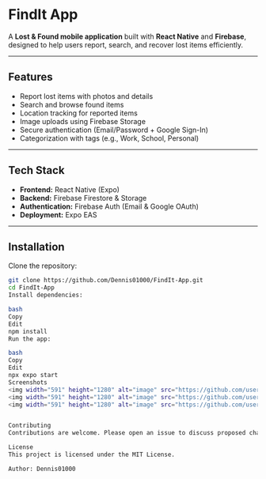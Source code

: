 # FindIt App

A **Lost & Found mobile application** built with **React Native** and **Firebase**, designed to help users report, search, and recover lost items efficiently.

---

## Features
- Report lost items with photos and details  
- Search and browse found items  
- Location tracking for reported items  
- Image uploads using Firebase Storage  
- Secure authentication (Email/Password + Google Sign-In)  
- Categorization with tags (e.g., Work, School, Personal)  

---

## Tech Stack
- **Frontend:** React Native (Expo)  
- **Backend:** Firebase Firestore & Storage  
- **Authentication:** Firebase Auth (Email & Google OAuth)  
- **Deployment:** Expo EAS  

---

## Installation

Clone the repository:
```bash
git clone https://github.com/Dennis01000/FindIt-App.git
cd FindIt-App
Install dependencies:

bash
Copy
Edit
npm install
Run the app:

bash
Copy
Edit
npx expo start
Screenshots
<img width="591" height="1280" alt="image" src="https://github.com/user-attachments/assets/822afdb0-f90d-4baa-9846-974b56380591" />
<img width="591" height="1280" alt="image" src="https://github.com/user-attachments/assets/b71659a0-764e-404c-a62f-d6a1e10c4265" />
<img width="591" height="1280" alt="image" src="https://github.com/user-attachments/assets/1c86f74f-b7a1-4bd8-bccc-6c29a3672573" />


Contributing
Contributions are welcome. Please open an issue to discuss proposed changes before submitting a pull request.

License
This project is licensed under the MIT License.

Author: Dennis01000
